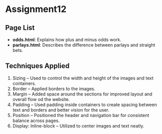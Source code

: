 # Assignment12

## Page List
- **odds.html**: Explains how plus and minus odds work.
- **parlays.html**: Describes the difference between parlays and straight bets.

## Techniques Applied
1. Sizing – Used to control the width and height of the images and text containers.
2. Border – Applied borders to the images.
3. Margin – Added space around the sections for improved layout and overall flow od the website.
4. Padding – Used padding inside containers to create spacing between text and borders and better vision for the user.
5. Position – Positioned the header and navigation bar for consistent balance across pages.
6. Display: Inline-block – Utilized to center images and text neatly.
